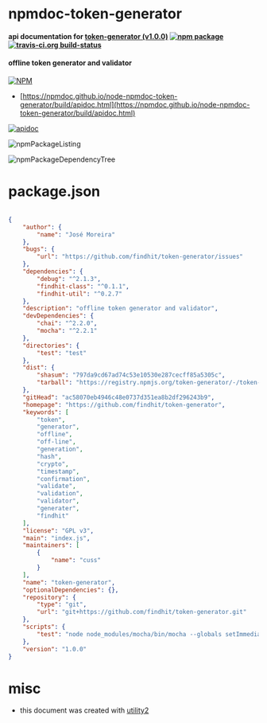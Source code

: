 # npmdoc-token-generator

#### api documentation for  [token-generator (v1.0.0)](https://github.com/findhit/token-generator)  [![npm package](https://img.shields.io/npm/v/npmdoc-token-generator.svg?style=flat-square)](https://www.npmjs.org/package/npmdoc-token-generator) [![travis-ci.org build-status](https://api.travis-ci.org/npmdoc/node-npmdoc-token-generator.svg)](https://travis-ci.org/npmdoc/node-npmdoc-token-generator)

#### offline token generator and validator

[![NPM](https://nodei.co/npm/token-generator.png?downloads=true&downloadRank=true&stars=true)](https://www.npmjs.com/package/token-generator)

- [https://npmdoc.github.io/node-npmdoc-token-generator/build/apidoc.html](https://npmdoc.github.io/node-npmdoc-token-generator/build/apidoc.html)

[![apidoc](https://npmdoc.github.io/node-npmdoc-token-generator/build/screenCapture.buildCi.browser.%252Ftmp%252Fbuild%252Fapidoc.html.png)](https://npmdoc.github.io/node-npmdoc-token-generator/build/apidoc.html)

![npmPackageListing](https://npmdoc.github.io/node-npmdoc-token-generator/build/screenCapture.npmPackageListing.svg)

![npmPackageDependencyTree](https://npmdoc.github.io/node-npmdoc-token-generator/build/screenCapture.npmPackageDependencyTree.svg)



# package.json

```json

{
    "author": {
        "name": "José Moreira"
    },
    "bugs": {
        "url": "https://github.com/findhit/token-generator/issues"
    },
    "dependencies": {
        "debug": "^2.1.3",
        "findhit-class": "^0.1.1",
        "findhit-util": "^0.2.7"
    },
    "description": "offline token generator and validator",
    "devDependencies": {
        "chai": "^2.2.0",
        "mocha": "^2.2.1"
    },
    "directories": {
        "test": "test"
    },
    "dist": {
        "shasum": "797da9cd67ad74c53e10530e287cecff85a5305c",
        "tarball": "https://registry.npmjs.org/token-generator/-/token-generator-1.0.0.tgz"
    },
    "gitHead": "ac58070eb4946c48e0737d351ea8b2df296243b9",
    "homepage": "https://github.com/findhit/token-generator",
    "keywords": [
        "token",
        "generator",
        "offline",
        "off-line",
        "generation",
        "hash",
        "crypto",
        "timestamp",
        "confirmation",
        "validate",
        "validation",
        "validator",
        "generater",
        "findhit"
    ],
    "license": "GPL v3",
    "main": "index.js",
    "maintainers": [
        {
            "name": "cuss"
        }
    ],
    "name": "token-generator",
    "optionalDependencies": {},
    "repository": {
        "type": "git",
        "url": "git+https://github.com/findhit/token-generator.git"
    },
    "scripts": {
        "test": "node node_modules/mocha/bin/mocha --globals setImmediate,clearImmediate --check-leaks --colors -t 10000 --reporter spec $(find test/* -name '*.test.js')"
    },
    "version": "1.0.0"
}
```



# misc
- this document was created with [utility2](https://github.com/kaizhu256/node-utility2)

